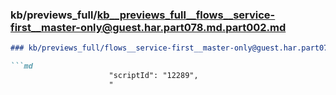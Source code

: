 ### kb/previews_full/kb__previews_full__flows__service-first__master-only@guest.har.part078.md.part002.md

```md
### kb/previews_full/flows__service-first__master-only@guest.har.part078.md (part 002)

```md
                      "scriptId": "12289",
                      "
```

```

```
